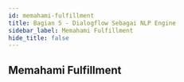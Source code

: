 ```yaml
---
id: memahami-fulfillment
title: Bagian 5 - Dialogflow Sebagai NLP Engine
sidebar_label: Memahami Fulfillment
hide_title: false
---
```

## Memahami Fulfillment
